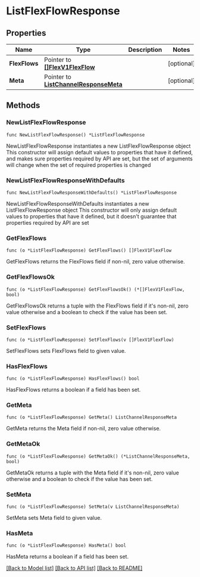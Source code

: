 # ListFlexFlowResponse

## Properties

Name | Type | Description | Notes
------------ | ------------- | ------------- | -------------
**FlexFlows** | Pointer to [**[]FlexV1FlexFlow**](FlexV1FlexFlow.md) |  | [optional] 
**Meta** | Pointer to [**ListChannelResponseMeta**](ListChannelResponse_meta.md) |  | [optional] 

## Methods

### NewListFlexFlowResponse

`func NewListFlexFlowResponse() *ListFlexFlowResponse`

NewListFlexFlowResponse instantiates a new ListFlexFlowResponse object
This constructor will assign default values to properties that have it defined,
and makes sure properties required by API are set, but the set of arguments
will change when the set of required properties is changed

### NewListFlexFlowResponseWithDefaults

`func NewListFlexFlowResponseWithDefaults() *ListFlexFlowResponse`

NewListFlexFlowResponseWithDefaults instantiates a new ListFlexFlowResponse object
This constructor will only assign default values to properties that have it defined,
but it doesn't guarantee that properties required by API are set

### GetFlexFlows

`func (o *ListFlexFlowResponse) GetFlexFlows() []FlexV1FlexFlow`

GetFlexFlows returns the FlexFlows field if non-nil, zero value otherwise.

### GetFlexFlowsOk

`func (o *ListFlexFlowResponse) GetFlexFlowsOk() (*[]FlexV1FlexFlow, bool)`

GetFlexFlowsOk returns a tuple with the FlexFlows field if it's non-nil, zero value otherwise
and a boolean to check if the value has been set.

### SetFlexFlows

`func (o *ListFlexFlowResponse) SetFlexFlows(v []FlexV1FlexFlow)`

SetFlexFlows sets FlexFlows field to given value.

### HasFlexFlows

`func (o *ListFlexFlowResponse) HasFlexFlows() bool`

HasFlexFlows returns a boolean if a field has been set.

### GetMeta

`func (o *ListFlexFlowResponse) GetMeta() ListChannelResponseMeta`

GetMeta returns the Meta field if non-nil, zero value otherwise.

### GetMetaOk

`func (o *ListFlexFlowResponse) GetMetaOk() (*ListChannelResponseMeta, bool)`

GetMetaOk returns a tuple with the Meta field if it's non-nil, zero value otherwise
and a boolean to check if the value has been set.

### SetMeta

`func (o *ListFlexFlowResponse) SetMeta(v ListChannelResponseMeta)`

SetMeta sets Meta field to given value.

### HasMeta

`func (o *ListFlexFlowResponse) HasMeta() bool`

HasMeta returns a boolean if a field has been set.


[[Back to Model list]](../README.md#documentation-for-models) [[Back to API list]](../README.md#documentation-for-api-endpoints) [[Back to README]](../README.md)


